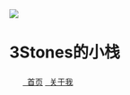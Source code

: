 <head>
	<link
          rel="stylesheet"
          href="https://cdn.jsdelivr.net/npm/@fortawesome/fontawesome-free/css/all.min.css"
        />
	<link rel="stylesheet" href="style.css">
</head>
<body>
	<div class="box">
		<img class="box-img" src="https://ae01.alicdn.com/kf/H02ccd30fbc6f42b8b06a4be90edc5effr.png"/>
		<h1>3Stones的小栈</h1>
		<h5></h5>
		<ul>
			<a href="blog.3stones.tk"><i class="fa fa-home fa-3x" aria-hidden="true"></i>&nbsp; 首页</a>
			<a class="list-group-item" href="#"><i class="fa fa-book fa-3x" aria-hidden="true"></i>&nbsp; 关于我</a>
		</ul>
	</div>
</body>
